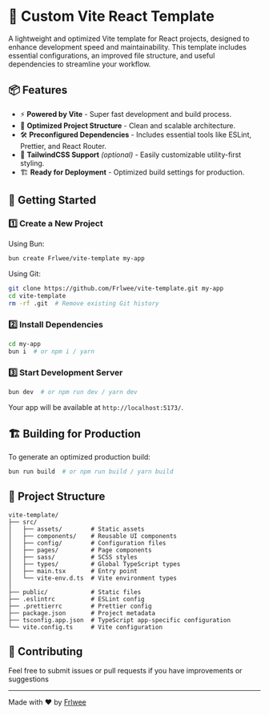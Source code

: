 # 🚀 Custom Vite React Template

A lightweight and optimized Vite template for React projects, designed to enhance development speed and maintainability. This template includes essential configurations, an improved file structure, and useful dependencies to streamline your workflow.

## 📦 Features

- ⚡ **Powered by Vite** - Super fast development and build process.
- 🎨 **Optimized Project Structure** - Clean and scalable architecture.
- 🛠️ **Preconfigured Dependencies** - Includes essential tools like ESLint, Prettier, and React Router.
- 💨 **TailwindCSS Support** *(optional)* - Easily customizable utility-first styling.
- 🏗 **Ready for Deployment** - Optimized build settings for production.

## 🚀 Getting Started

### 1️⃣ Create a New Project

Using Bun:
```sh
bun create Frlwee/vite-template my-app
```

Using Git:
```sh
git clone https://github.com/Frlwee/vite-template.git my-app
cd vite-template
rm -rf .git  # Remove existing Git history
```

### 2️⃣ Install Dependencies

```sh
cd my-app
bun i  # or npm i / yarn
```

### 3️⃣ Start Development Server

```sh
bun dev  # or npm run dev / yarn dev
```

Your app will be available at `http://localhost:5173/`.

## 🏗 Building for Production

To generate an optimized production build:
```sh
bun run build  # or npm run build / yarn build
```

## 📂 Project Structure
```
vite-template/
├── src/
│   ├── assets/        # Static assets
│   ├── components/    # Reusable UI components
│   ├── config/        # Configuration files
│   ├── pages/         # Page components
│   ├── sass/          # SCSS styles
│   ├── types/         # Global TypeScript types
│   ├── main.tsx       # Entry point
│   └── vite-env.d.ts  # Vite environment types
│
├── public/            # Static files
├── .eslintrc          # ESLint config
├── .prettierrc        # Prettier config
├── package.json       # Project metadata
├── tsconfig.app.json  # TypeScript app-specific configuration
└── vite.config.ts     # Vite configuration
```

## 🤝 Contributing

Feel free to submit issues or pull requests if you have improvements or suggestions

---

Made with ❤️ by [Frlwee](https://github.com/Frlwee)
